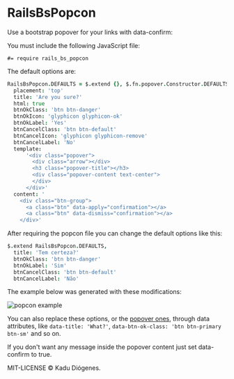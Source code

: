 # RailsBsPopcon

Use a bootstrap popover for your links with data-confirm:

You must include the following JavaScript file:

`#= require rails_bs_popcon`

The default options are:

```coffeescript
RailsBsPopcon.DEFAULTS = $.extend {}, $.fn.popover.Constructor.DEFAULTS,
  placement: 'top'
  title: 'Are you sure?'
  html: true
  btnOkClass: 'btn btn-danger'
  btnOkIcon: 'glyphicon glyphicon-ok'
  btnOkLabel: 'Yes'
  btnCancelClass: 'btn btn-default'
  btnCancelIcon: 'glyphicon glyphicon-remove'
  btnCancelLabel: 'No'
  template:
      '<div class="popover">
        <div class="arrow"></div>
        <h3 class="popover-title"></h3>
        <div class="popover-content text-center">
        </div>
      </div>'
  content: '
    <div class="btn-group">
      <a class="btn" data-apply="confirmation"></a>
      <a class="btn" data-dismiss="confirmation"></a>
    </div>'
```

After requiring the popcon file you can change the default options like this:

```coffeescript
$.extend RailsBsPopcon.DEFAULTS,
  title: 'Tem certeza?'
  btnOkClass: 'btn btn-danger'
  btnOkLabel: 'Sim'
  btnCancelClass: 'btn btn-default'
  btnCancelLabel: 'Não'
```

The example below was generated with these modifications:

![popcon example](https://dl.dropboxusercontent.com/u/1282318/github/rails_bs_popcorn.png "RailsBsPopcon example.")

You can also replace these options, or the [popover ones](http://getbootstrap.com/javascript/#popovers-options), through data
attributes, like `data-title: 'What?'`, `data-btn-ok-class: 'btn btn-primary btn-sm'` and so on.

If you don't want any message inside the popover content just set data-confirm to true.

MIT-LICENSE &copy; Kadu Diógenes.